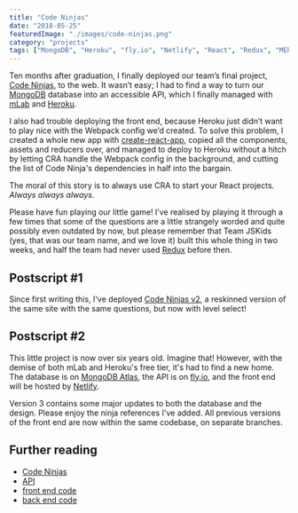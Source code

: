 ```yaml
---
title: "Code Ninjas"
date: "2018-05-25"
featuredImage: "./images/code-ninjas.png"
category: "projects"
tags: ["MongoDB", "Heroku", "fly.io", "Netlify", "React", "Redux", "MERN"]
---
```


Ten months after graduation, I finally deployed our team’s final project, [Code Ninjas](https://codeninjas-nc5.herokuapp.com/), to the web. It wasn’t easy; I had to find a way to turn our [MongoDB](https://www.mongodb.com/) database into an accessible API, which I finally managed with [mLab](https://mlab.com/) and [Heroku](https://www.heroku.com/).

I also had trouble deploying the front end, because Heroku just didn’t want to play nice with the Webpack config we’d created. To solve this problem, I created a whole new app with [create-react-app](https://github.com/facebook/create-react-app), copied all the components, assets and reducers over, and managed to deploy to Heroku without a hitch by letting CRA handle the Webpack config in the background, and cutting the list of Code Ninja's dependencies in half into the bargain.

The moral of this story is to always use CRA to start your React projects. _Always always always._

Please have fun playing our little game! I’ve realised by playing it through a few times that some of the questions are a little strangely worded and quite possibly even outdated by now, but please remember that Team JSKids (yes, that was our team name, and we love it) built this whole thing in two weeks, and half the team had never used [Redux](https://redux.js.org/introduction/getting-started) before then.

## Postscript #1

Since first writing this, I've deployed [Code Ninjas v2](https://codeninjas-v2.herokuapp.com), a reskinned version of the same site with the same questions, but now with level select!

## Postscript #2

This little project is now over six years old. Imagine that! However, with the demise of both mLab and Heroku's free tier, it's had to find a new home. The database is on [MongoDB Atlas](https://cloud.mongodb.com), the API is on [fly.io](https://fly.io), and the front end will be hosted by [Netlify](https://netlify.com).

Version 3 contains some major updates to both the database and the design. Please enjoy the ninja references I've added. All previous versions of the front end are now within the same codebase, on separate branches.

## Further reading

- [Code Ninjas](https://codeninjas-v2.herokuapp.com/)
- [API](https://codeninjas-api.fly.dev/)
- [front end code](https://github.com/dentednerd/CodeNinjas)
- [back end code](https://github.com/dentednerd/CodeNinjasBack)
